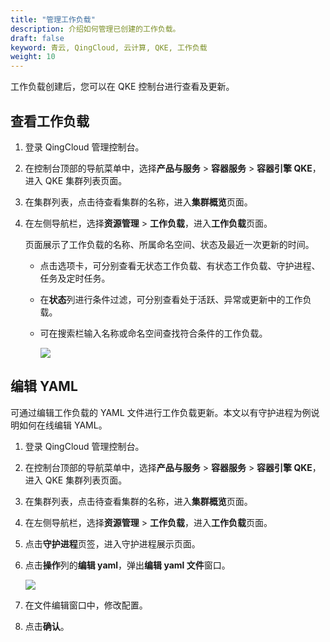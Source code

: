 ```yaml
---
title: "管理工作负载"
description: 介绍如何管理已创建的工作负载。
draft: false
keyword: 青云, QingCloud, 云计算, QKE, 工作负载
weight: 10
---
```


工作负载创建后，您可以在 QKE 控制台进行查看及更新。

## 查看工作负载

1. 登录 QingCloud 管理控制台。

2. 在控制台顶部的导航菜单中，选择**产品与服务** > **容器服务** > **容器引擎 QKE**，进入 QKE 集群列表页面。

3. 在集群列表，点击待查看集群的名称，进入**集群概览**页面。

4. 在左侧导航栏，选择**资源管理** > **工作负载**，进入**工作负载**页面。

   页面展示了工作负载的名称、所属命名空间、状态及最近一次更新的时间。

   - 点击选项卡，可分别查看无状态工作负载、有状态工作负载、守护进程、任务及定时任务。

   - 在**状态**列进行条件过滤，可分别查看处于活跃、异常或更新中的工作负载。

   - 可在搜索栏输入名称或命名空间查找符合条件的工作负载。

     ![](/container/qke_plus/_images/workload_deployment.png)

## 编辑 YAML

可通过编辑工作负载的 YAML 文件进行工作负载更新。本文以有守护进程为例说明如何在线编辑 YAML。

1. 登录 QingCloud 管理控制台。

2. 在控制台顶部的导航菜单中，选择**产品与服务** > **容器服务** > **容器引擎 QKE**，进入 QKE 集群列表页面。

3. 在集群列表，点击待查看集群的名称，进入**集群概览**页面。

4. 在左侧导航栏，选择**资源管理** > **工作负载**，进入**工作负载**页面。

5. 点击**守护进程**页签，进入守护进程展示页面。

6. 点击**操作**列的**编辑 yaml**，弹出**编辑 yaml 文件**窗口。

   ![](/container/qke_plus/_images/workload_daemonset.png)

7. 在文件编辑窗口中，修改配置。

8. 点击**确认**。
